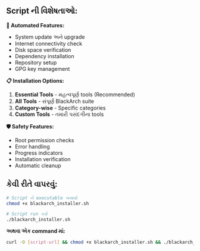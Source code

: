 ## Script ની વિશેષતાઓ:

**🔧 Automated Features:**
- System update અને upgrade
- Internet connectivity check
- Disk space verification
- Dependency installation
- Repository setup
- GPG key management

**📋 Installation Options:**
1. **Essential Tools** - મહત્વપૂર્ણ tools (Recommended)
2. **All Tools** - સંપૂર્ણ BlackArch suite
3. **Category-wise** - Specific categories
4. **Custom Tools** - તમારી પસંદગીના tools

**🛡️ Safety Features:**
- Root permission checks
- Error handling
- Progress indicators
- Installation verification
- Automatic cleanup

## કેવી રીતે વાપરવું:

```bash
# Script ને executable બનાવો
chmod +x blackarch_installer.sh

# Script run કરો
./blackarch_installer.sh
```

**અથવા એક command માં:**
```bash
curl -O [script-url] && chmod +x blackarch_installer.sh && ./blackarch_installer.sh
